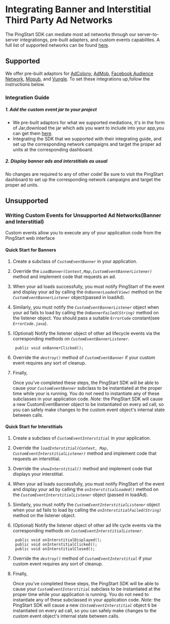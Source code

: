 # Integrating Banner and Interstitial Third Party Ad Networks
The PingStart SDK can mediate most ad networks through our server-to-server integrationgs, pre-built adapters, and custom events capabilites. A full list of supported networks can be found [here](http://baidu.com).

## Supported
We offer pre-built adaptors for [AdColony](http://baidu.com), [AdMob](http://baidu.com), [Facebook Audience Network](http://baidu.com), [Mopub](http://baidu.com), and [Vungle](http://baidu.com). To set these integrations up,follow the instructions below.
### Integration Guide
##### 1. Add the custom event jar to your project
* We pre-built adaptors for what we supported mediations, it's in the form of Jar,download the jar which ads you want to include into your app,you can get them [here]().
* Integrating the SDK that we supported with their integrating guide, and set up the corresponding network campaigns and target the proper ad units at the corresponding dashboard.

##### 2. Display banner ads and interstitials as usual
No changes are required to any of other code! Be sure to visit the PingStart dashboard to set up the corresponding network campaigns and target the proper ad units.

## Unsupported

### Writing Custom Events for Unsupported Ad Networks(Banner and Interstitial)
Custom events allow you to execute any of your application code from the PingStart web interface

#### Quick Start for Banners
1. Create a subclass of *`CustomEventBanner`* in your application.
2. Override the *`LoadBanner(Context,Map,CustomEventBannerListener)`* method and implement code that requests an ad.
3. When your ad loads successfully, you must notify PingStart of the event and display your ad by calling the *`OnBannerLoaded(View)`* method on the *`CustomEventBannerListener`* object(passed in loadAd).
4. Similarly, you must notify the *`CustomEventBannerListener`* object when your ad fails to load by calling the *`OnBannerFailed(String)`* method on the listener object. You should pass a suitable `ErrorCode` constant(see *`ErrorCode.java`*).
5. (Optional) Notify the listener object of other ad lifecycle events via the corresponding methods on *`CustomEventBannerListener`*.

        public void onBannerClicked();
6. Override the *`destroy()`* method of *`CustomEventBanner`* if your custom event requires any sort of cleanup.
7. Finally,
   
   Once you've completed these steps, the PingStart SDK will be able to cause your *`CustomEventBanner`* subclass to be instantiated at the proper time while your is running. You do not need to instantiate any of these subclasses in your application code. *Note:* the PingStart SDK will cause a new CustomEventBanner object to be instantiated on every ad call, so you can safely make changes to the custom event object's internal state between calls.

#### Quick Start for Interstitials
1. Create a subclass of *`CustomEventInterstitial`* in your application.
2. Override the *`loadInterstitial(Context, Map, CustomEventInterstitialListener)`* method and implement code that requests an interstitial.
3. Override the *`showInterstitial()`* method and implement code that displays your interstitial.
4. When your ad loads successfully, you must notify PingStart of the event and display your ad by calling the *`onInterstitialLoaded()`* method on the *`CustomEventInterstitialListener`* object (passed in loadAd).
5. Similarly, you must notify the *`CustomEventInterstitialListener`* object when your ad fails to load by calling the *`onInterstitialFailed(String)`* method on the listener object.
6. (Optional) Notify the listener object of other ad life cycle events via the corresponding methods on *`CustomEventInterstitialListener`*.

        public void onInterstitialDisplayed();
        public void onInterstitialClicked();
        public void onInterstitialClosed();
7. Override the *`destroy()`* method of *`CustomEventInterstitial`* if your custom event requires any sort of cleanup.
8. Finally,
   
   Once you've completed these steps, the PingStart SDK will be able to cause your *`CustomEventInterstitial`* subclass to be instantiated at the proper time while your application is running. You do not need to instantiate any of these subclassed in your application code. *Note:* the PingStart SDK will cause a new *`CUstomEventInterstitial`* object ti be instantiated on every ad call, so you can safely make changes to the custom event object's internal state between calls.
